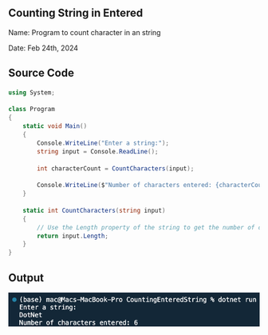 ## Counting String in Entered 

Name: Program to count character in an string

Date: Feb 24th, 2024

## Source Code

```csharp // See https://aka.ms/new-console-template for more information
using System;

class Program
{
    static void Main()
    {
        Console.WriteLine("Enter a string:");
        string input = Console.ReadLine();

        int characterCount = CountCharacters(input);

        Console.WriteLine($"Number of characters entered: {characterCount}");
    }

    static int CountCharacters(string input)
    {
        // Use the Length property of the string to get the number of characters
        return input.Length;
    }
}

```

## Output

![Program to count character in a strings entered by user](./output.png)